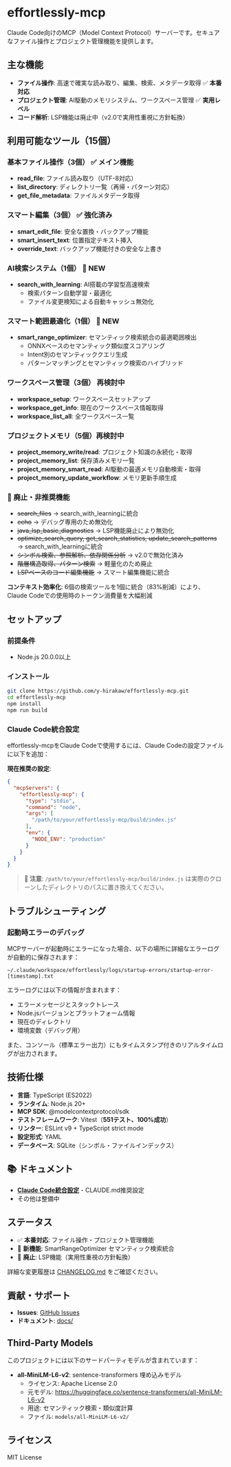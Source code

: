 # effortlessly-mcp

Claude Code向けのMCP（Model Context Protocol）サーバーです。セキュアなファイル操作とプロジェクト管理機能を提供します。

## 主な機能

- **ファイル操作**: 高速で確実な読み取り、編集、検索、メタデータ取得 ✅ **本番対応**
- **プロジェクト管理**: AI駆動のメモリシステム、ワークスペース管理 ✅ **実用レベル**
- **コード解析**: LSP機能は廃止中（v2.0で実用性重視に方針転換）

## 利用可能なツール（15個）

### 基本ファイル操作（3個） ✅ **メイン機能**
- **read_file**: ファイル読み取り（UTF-8対応）
- **list_directory**: ディレクトリ一覧（再帰・パターン対応）
- **get_file_metadata**: ファイルメタデータ取得

### スマート編集（3個） ✅ **強化済み**
- **smart_edit_file**: 安全な置換・バックアップ機能
- **smart_insert_text**: 位置指定テキスト挿入
- **override_text**: バックアップ機能付きの安全な上書き

### AI検索システム（1個） 🚀 **NEW**
- **search_with_learning**: AI搭載の学習型高速検索
  - 検索パターン自動学習・最適化
  - ファイル変更検知による自動キャッシュ無効化

### スマート範囲最適化（1個） 🚀 **NEW**
- **smart_range_optimizer**: セマンティック検索統合の最適範囲検出
  - ONNXベースのセマンティック類似度スコアリング
  - Intent別のセマンティッククエリ生成
  - パターンマッチングとセマンティック検索のハイブリッド

### ワークスペース管理（3個） **再検討中**
- **workspace_setup**: ワークスペースセットアップ
- **workspace_get_info**: 現在のワークスペース情報取得
- **workspace_list_all**: 全ワークスペース一覧

### プロジェクトメモリ（5個）**再検討中**
- **project_memory_write/read**: プロジェクト知識の永続化・取得
- **project_memory_list**: 保存済みメモリ一覧
- **project_memory_smart_read**: AI駆動の最適メモリ自動検索・取得  
- **project_memory_update_workflow**: メモリ更新手順生成

### 🚫 廃止・非推奨機能
- ~~search_files~~ → search_with_learningに統合
- ~~echo~~ → デバッグ専用のため無効化
- ~~java_lsp_basic_diagnostics~~ → LSP機能廃止により無効化
- ~~optimize_search_query, get_search_statistics, update_search_patterns~~ → search_with_learningに統合
- ~~シンボル検索、参照解析、依存関係分析~~ → v2.0で無効化済み
- ~~階層構造取得、パターン検索~~ → 軽量化のため廃止
- ~~LSPベースのコード編集機能~~ → スマート編集機能に統合

**コンテキスト効率化**: 6個の検索ツールを1個に統合（83%削減）により、Claude Codeでの使用時のトークン消費量を大幅削減

## セットアップ

### 前提条件
- Node.js 20.0.0以上

### インストール

```bash
git clone https://github.com/y-hirakaw/effortlessly-mcp.git
cd effortlessly-mcp
npm install
npm run build
```

### Claude Code統合設定

effortlessly-mcpをClaude Codeで使用するには、Claude Codeの設定ファイルに以下を追加：

**現在推奨の設定**:
```json
{
  "mcpServers": {
    "effortlessly-mcp": {
      "type": "stdio",
      "command": "node",
      "args": [
        "/path/to/your/effortlessly-mcp/build/index.js"
      ],
      "env": {
        "NODE_ENV": "production"
      }
    }
  }
}
```

> **📝 注意**: `/path/to/your/effortlessly-mcp/build/index.js` は実際のクローンしたディレクトリのパスに置き換えてください。
## トラブルシューティング

### 起動時エラーのデバッグ

MCPサーバーが起動時にエラーになった場合、以下の場所に詳細なエラーログが自動的に保存されます：

```
~/.claude/workspace/effortlessly/logs/startup-errors/startup-error-[timestamp].txt
```

エラーログには以下の情報が含まれます：
- エラーメッセージとスタックトレース
- Node.jsバージョンとプラットフォーム情報
- 現在のディレクトリ
- 環境変数（デバッグ用）

また、コンソール（標準エラー出力）にもタイムスタンプ付きのリアルタイムログが出力されます。


## 技術仕様

- **言語**: TypeScript (ES2022)
- **ランタイム**: Node.js 20+
- **MCP SDK**: @modelcontextprotocol/sdk
- **テストフレームワーク**: Vitest（**551テスト、100%成功**）
- **リンター**: ESLint v9 + TypeScript strict mode
- **設定形式**: YAML
- **データベース**: SQLite（シンボル・ファイルインデックス）

## 📚 ドキュメント

- **[Claude Code統合設定](docs/CLAUDE-CODE-INTEGRATION.md)** - CLAUDE.md推奨設定
- その他は整備中

## ステータス

- ✅ **本番対応**: ファイル操作・プロジェクト管理機能
- 🚀 **新機能**: SmartRangeOptimizer セマンティック検索統合
- 🚫 **廃止**: LSP機能（実用性重視の方針転換）

詳細な変更履歴は [CHANGELOG.md](CHANGELOG.md) をご確認ください。

## 貢献・サポート

- **Issues**: [GitHub Issues](https://github.com/y-hirakaw/effortlessly-mcp/issues)
- **ドキュメント**: [docs/](docs/)

## Third-Party Models

このプロジェクトには以下のサードパーティモデルが含まれています：

- **all-MiniLM-L6-v2**: sentence-transformers 埋め込みモデル
  - ライセンス: Apache License 2.0
  - 元モデル: https://huggingface.co/sentence-transformers/all-MiniLM-L6-v2
  - 用途: セマンティック検索・類似度計算
  - ファイル: `models/all-MiniLM-L6-v2/`

## ライセンス

MIT License
